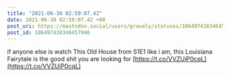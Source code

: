 ```yaml
---
title: "2021-06-30 02:59:07.42"
date: 2021-06-30 02:59:07.42 +00
post_uri: https://mastodon.social/users/gravely/statuses/106497438346457946
post_id: 106497438346457946
---
```

if anyone else is watch This Old House from S1E1 like i am, this Louisiana Fairytale is the good shit you are looking for [https://t.co/VVZUiP0cqL](https://t.co/VVZUiP0cqL)



